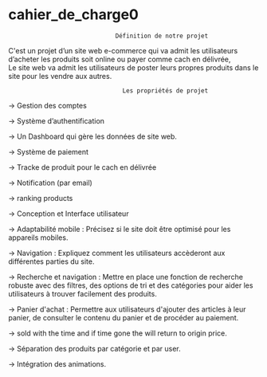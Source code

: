 # cahier_de_charge0


                                  Définition de notre projet 

C'est un projet d’un site web e-commerce qui va admit les utilisateurs d’acheter les produits soit online ou payer comme cach en délivrée,  
Le site web va admit les utilisateurs de poster leurs propres produits dans le site pour les vendre aux autres. 

                                    Les propriétés de projet  

-> Gestion des comptes  

-> Système d’authentification  

-> Un Dashboard qui gère les données de site web. 

-> Système de paiement  

-> Tracke de produit pour le cach en délivrée  

-> Notification (par email)

-> ranking products 

-> 
                              Conception et Interface utilisateur 

-> Adaptabilité mobile : Précisez si le site doit être optimisé pour les appareils mobiles. 

-> Navigation : Expliquez comment les utilisateurs accèderont aux différentes parties du site. 

-> Recherche et navigation : Mettre en place une fonction de recherche robuste avec des filtres, des options de tri et des catégories pour aider les utilisateurs à trouver facilement des produits. 

-> Panier d'achat : Permettre aux utilisateurs d'ajouter des articles à leur panier, de consulter le contenu du panier et de procéder au paiement. 

-> sold with the time and if time gone the will return to origin price.

-> Séparation des produits par catégorie et par user. 

-> Intégration des animations.   

 
